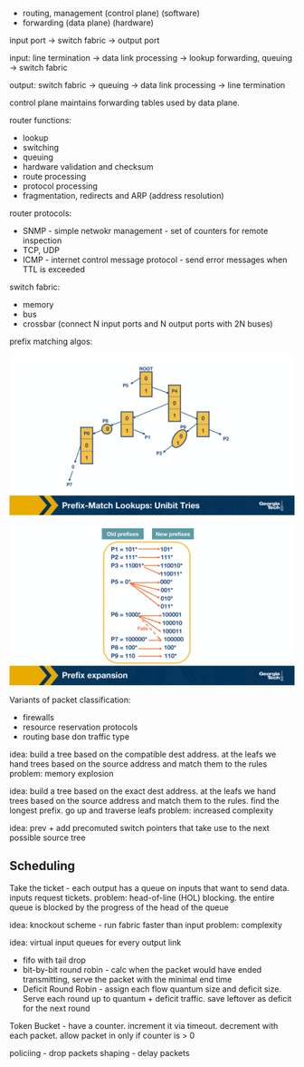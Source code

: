 - routing, management (control plane) (software)
- forwarding (data plane) (hardware)

input port -> switch fabric -> output port

input:
line termination -> data link processing -> lookup forwarding, queuing -> switch fabric

output:
switch fabric -> queuing -> data link processing -> line termination

control plane maintains forwarding tables used by data plane.

router functions:

- lookup
- switching
- queuing
- hardware validation and checksum
- route processing
- protocol processing
- fragmentation, redirects and ARP (address resolution)

router protocols:

- SNMP - simple netwokr management - set of counters for remote inspection
- TCP, UDP
- ICMP - internet control message protocol - send error messages when TTL is exceeded

switch fabric:

- memory
- bus
- crossbar (connect N input ports and N output ports with 2N buses)

prefix matching algos:

![](./unibit.png)

![](./multibit.png)

Variants of packet classification:

- firewalls
- resource reservation protocols
- routing base don traffic type

idea: build a tree based on the compatible dest address. at the leafs we hand trees based on the source address and match them to the rules
problem: memory explosion

idea: build a tree based on the exact dest address. at the leafs we hand trees based on the source address and match them to the rules. find the longest prefix. go up and traverse leafs
problem: increased complexity

idea: prev + add precomuted switch pointers that take use to the next possible source tree

## Scheduling

Take the ticket - each output has a queue on inputs that want to send data. inputs request tickets.
problem: head-of-line (HOL) blocking. the entire queue is blocked by the progress of the head of the queue

idea: knockout scheme - run fabric faster than input
problem: complexity

idea: virtual input queues for every output link

- fifo with tail drop
- bit-by-bit round robin - calc when the packet would have ended transmitting, serve the packet with the minimal end time
- Deficit Round Robin - assign each flow quantum size and deficit size. Serve each round up to quantum + deficit traffic. save leftover as deficit for the next round

Token Bucket - have a counter. increment it via timeout. decrement with each packet. allow packet in only if counter is > 0

policiing - drop packets
shaping - delay packets
